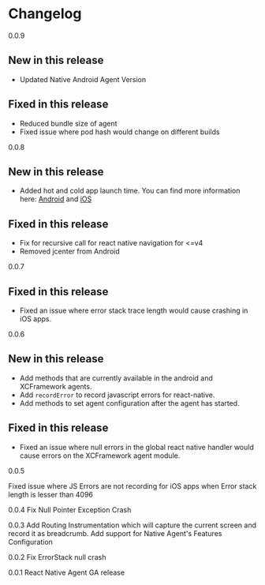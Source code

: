 # Changelog

0.0.9

## New in this release

* Updated Native Android Agent Version


## Fixed in this release

* Reduced bundle size of agent
* Fixed issue where pod hash would change on different builds 


0.0.8
## New in this release

* Added hot and cold app launch time. You can find more information here: [Android](https://docs.newrelic.com/docs/mobile-monitoring/new-relic-mobile-android/install-configure/configure-app-launch-time-android-apps) and [iOS](https://docs.newrelic.com/docs/mobile-monitoring/new-relic-mobile-ios/configuration/app-launch-times-ios-apps)


## Fixed in this release

* Fix for recursive call for react native navigation for <=v4
* Removed jcenter from Android

0.0.7
## Fixed in this release
* Fixed an issue where error stack trace length would cause crashing in iOS apps.

0.0.6

## New in this release
* Add methods that are currently available in the android and XCFramework agents.
* Add `recordError` to record javascript errors for react-native.
* Add methods to set agent configuration after the agent has started.


## Fixed in this release
* Fixed an issue where null errors in the global react native handler would cause errors on the XCFramework agent module.

0.0.5

Fixed issue where JS Errors are not recording for iOS apps when Error stack length is lesser than 4096

0.0.4
Fix Null Pointer Exception Crash

0.0.3
Add Routing Instrumentation which will capture the current screen and record it as breadcrumb. Add support for Native Agent's Features Configuration

 0.0.2
 Fix ErrorStack null crash

 0.0.1
 React Native Agent GA release